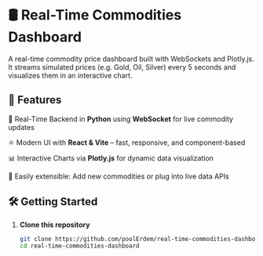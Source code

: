 # 🛢️ Real-Time Commodities Dashboard

A real-time commodity price dashboard built with WebSockets and Plotly.js. It streams simulated prices (e.g. Gold, Oil, Silver) every 5 seconds and visualizes them in an interactive chart.


## 🚀 Features

   📡 Real-Time Backend in **Python** using **WebSocket** for live commodity updates
   
   ⚛️ Modern UI with **React & Vite** – fast, responsive, and component-based
   
   📊 Interactive Charts via **Plotly.js** for dynamic data visualization 
   
   🔧 Easily extensible: Add new commodities or plug into live data APIs 
      

## 🛠️ Getting Started

1. **Clone this repository**  
   ```bash
   git clone https://github.com/poolErdem/real-time-commodities-dashboard.git
   cd real-time-commodities-dashboard
